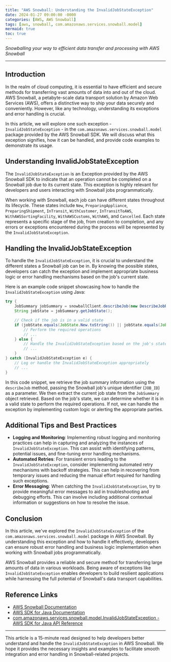 ```yaml
---
title: "AWS Snowball: Understanding the InvalidJobStateException"
date: 2024-01-27 09:00:00 -0000
categories: [AWS, AWS Snowball]
tags: [aws, snowball, com.amazonaws.services.snowball.model]
mermaid: true
toc: true
---
```



*Snowballing your way to efficient data transfer and processing with AWS Snowball*

---

Introduction
------------
In the realm of cloud computing, it is essential to have efficient and secure methods for transferring vast amounts of data into and out of the cloud. AWS Snowball, a petabyte-scale data transport solution by Amazon Web Services (AWS), offers a distinctive way to ship your data securely and conveniently. However, like any technology, understanding its exceptions and error handling is crucial.

In this article, we will explore one such exception - `InvalidJobStateException` - in the `com.amazonaws.services.snowball.model` package provided by the AWS Snowball SDK. We will discuss what this exception signifies, how it can be handled, and provide code examples to demonstrate its usage.

Understanding InvalidJobStateException
---------------------------------------
The `InvalidJobStateException` is an Exception provided by the AWS Snowball SDK to indicate that an operation cannot be completed on a Snowball job due to its current state. This exception is highly relevant for developers and users interacting with Snowball jobs programmatically.

When working with Snowball, each job can have different states throughout its lifecycle. These states include `New`, `PreparingAppliance`, `PreparingShipment`, `InTransit`, `WithCustomer`, `InTransitToAWS`, `WithAWSSortingFacility`, `WithAWSCustoms`, `WithAWS`, and `Cancelled`. Each state represents a specific stage of the job, from creation to completion, and any errors or exceptions encountered during the process will be represented by the `InvalidJobStateException`.

Handling the InvalidJobStateException
--------------------------------------
To handle the `InvalidJobStateException`, it is crucial to understand the different states a Snowball job can be in. By knowing the possible states, developers can catch the exception and implement appropriate business logic or error handling mechanisms based on the job's current state.

Here is an example code snippet showcasing how to handle the `InvalidJobStateException` using Java:

```java
try {
    JobSummary jobSummary = snowballClient.describeJob(new DescribeJobRequest().withJobId("JOB_ID")).getJobSummary();
    String jobState = jobSummary.getJobState();

    // Check if the job is in a valid state
    if (jobState.equals(JobState.New.toString()) || jobState.equals(JobState.WithCustomer.toString())) {
        // Perform the required operations
        // ...
    } else {
        // Handle the InvalidJobStateException based on the job's state
        // ...
    }
} catch (InvalidJobStateException e) {
    // Log or handle the InvalidJobStateException appropriately
    // ...
}
```

In this code snippet, we retrieve the job summary information using the `describeJob` method, passing the Snowball job's unique identifier (`JOB_ID`) as a parameter. We then extract the current job state from the `JobSummary` object retrieved. Based on the job's state, we can determine whether it is in a valid state to perform the required operations. If not, we can handle the exception by implementing custom logic or alerting the appropriate parties.

Additional Tips and Best Practices
----------------------------------
- **Logging and Monitoring**: Implementing robust logging and monitoring practices can help in capturing and analyzing the instances of `InvalidJobStateException`. This can assist with identifying patterns, potential issues, and fine-tuning error handling mechanisms.
- **Automated Retries**: For transient errors leading to the `InvalidJobStateException`, consider implementing automated retry mechanisms with backoff strategies. This can help in recovering from temporary issues and reducing the manual effort required for handling such exceptions.
- **Error Messaging**: When catching the `InvalidJobStateException`, try to provide meaningful error messages to aid in troubleshooting and debugging efforts. This can involve including additional contextual information or suggestions on how to resolve the issue.

Conclusion
----------
In this article, we've explored the `InvalidJobStateException` of the `com.amazonaws.services.snowball.model` package in AWS Snowball. By understanding this exception and how to handle it effectively, developers can ensure robust error handling and business logic implementation when working with Snowball jobs programmatically.

AWS Snowball provides a reliable and secure method for transferring large amounts of data in various workloads. Being aware of exceptions like `InvalidJobStateException` enables developers to build resilient applications while harnessing the full potential of Snowball's data transport capabilities.

Reference Links
---------------
- [AWS Snowball Documentation](https://docs.aws.amazon.com/snowball/index.html)
- [AWS SDK for Java Documentation](https://docs.aws.amazon.com/sdk-for-java/index.html)
- [com.amazonaws.services.snowball.model.InvalidJobStateException - AWS SDK for Java API Reference](https://docs.aws.amazon.com/sdk-java/v1/developer-guide/welcome.html#welcome-what-is-snowball)

---
This article is a 15-minute read designed to help developers better understand and handle the `InvalidJobStateException` in AWS Snowball. We hope it provides the necessary insights and examples to facilitate smooth integration and error handling in Snowball-related projects.